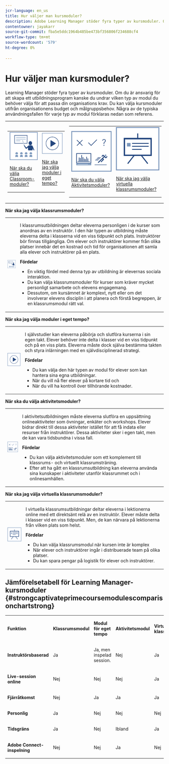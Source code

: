 ```yaml
---
jcr-language: en_us
title: Hur väljer man kursmoduler?
description: Adobe Learning Manager stöder fyra typer av kursmoduler. Om du är ansvarig för att skapa ett utbildningsprogram kanske du undrar vilken typ av modul du behöver välja för att passa din organisations krav. Du kan välja kursmoduler utifrån organisationens budget och målgruppsbehov. Några av de typiska användningsfallen för varje typ av modul förklaras nedan som referens.
contentowner: jayakarr
source-git-commit: fba5e5ddc1964b485be473bf356806f234688cf4
workflow-type: tm+mt
source-wordcount: '579'
ht-degree: 0%

---
```




# Hur väljer man kursmoduler?

Learning Manager stöder fyra typer av kursmoduler. Om du är ansvarig för att skapa ett utbildningsprogram kanske du undrar vilken typ av modul du behöver välja för att passa din organisations krav. Du kan välja kursmoduler utifrån organisationens budget och målgruppsbehov. Några av de typiska användningsfallen för varje typ av modul förklaras nedan som referens.

<table>
 <tbody>
  <tr>
   <td>
    <table>
     <tbody>
      <tr>
       <td><img src="assets/classroom-module.png">
        <p><a href="how-to-choose-modules.md#main-pars_text_1432182659">När ska du välja Classroom-moduler?</a></p></td>
       <td><img src="assets/self-placed-module.png">
        <p><a href="how-to-choose-modules.md#main-pars_text_735062721">När ska jag välja moduler i eget tempo? </a></p></td>
      </tr>
     </tbody>
    </table></td>
   <td>
    <table>
     <tbody>
      <tr>
       <td><img src="assets/activity.png">
        <p><a href="how-to-choose-modules.md#main-pars_text_1900017946">När ska du välja Aktivitetsmoduler?</a></p></td>
       <td><img src="assets/virtual-classroom.png">
        <p><a href="how-to-choose-modules.md#main-pars_text_112651927">När ska jag välja virtuella klassrumsmoduler?</a></p></td>
      </tr>
     </tbody>
    </table></td>
  </tr>
 </tbody>
</table>

**När ska jag välja klassrumsmoduler?**

<table>
 <tbody>
  <tr>
   <td><img src="assets/classroom-module.png"></td>
   <td>
    <p>I klassrumsutbildningen deltar eleverna personligen i de kurser som anordnas av en instruktör. I den här typen av utbildning måste eleverna delta i klasserna vid en viss tidpunkt och plats. Instruktörer bör finnas tillgängliga. Om elever och instruktörer kommer från olika platser innebär det en kostnad och tid för organisationen att samla alla elever och instruktörer på en plats.</p>
    <p><strong>Fördelar</strong></p>
    <ul>
     <li>En viktig fördel med denna typ av utbildning är elevernas sociala interaktion. </li>
     <li>Du kan välja klassrumsmoduler för kurser som kräver mycket personligt samarbete och elevens engagemang. </li>
     <li>Dessutom, om kursämnet är komplext, nytt eller om det involverar elevens disciplin i att planera och förstå begreppen, är en klassrumsmodul rätt val.</li>
    </ul></td>
  </tr>
 </tbody>
</table>

**När ska jag välja moduler i eget tempo?**

<table>
 <tbody>
  <tr>
   <td><img src="assets/self-placed-module.png"></td>
   <td>
    <p>I självstudier kan eleverna påbörja och slutföra kurserna i sin egen takt. Elever behöver inte delta i klasser vid en viss tidpunkt och på en viss plats. Eleverna måste dock själva bestämma takten och styra inlärningen med en självdisciplinerad strategi.</p>
    <p> </p>
    <p><strong>Fördelar</strong></p>
    <ul>
     <li>Du kan välja den här typen av modul för elever som kan hantera sina egna utbildningar. </li>
     <li>När du vill nå fler elever på kortare tid och </li>
     <li>När du vill ha kontroll över tillhörande kostnader.</li>
    </ul></td>
  </tr>
 </tbody>
</table>

**När ska du välja aktivitetsmoduler?**

<table>
 <tbody>
  <tr>
   <td><img src="assets/activity.png"></td>
   <td>
    <p>I aktivitetsutbildningen måste eleverna slutföra en uppsättning onlineaktiviteter som övningar, enkäter och workshops. Elever bidrar direkt till dessa aktiviteter istället för att få indata eller resurser från instruktörer. Dessa aktiviteter sker i egen takt, men de kan vara tidsbundna i vissa fall.</p>
    <p> </p>
    <p><strong>Fördelar</strong></p>
    <ul>
     <li>Du kan välja aktivitetsmoduler som ett komplement till klassrums- och virtuellt klassrumsträning.</li>
     <li>Efter att ha gått en klassrumsutbildning kan eleverna använda sina kunskaper i aktiviteter utanför klassrummet och i onlinesamhällen.</li>
    </ul></td>
  </tr>
 </tbody>
</table>

**När ska jag välja virtuella klassrumsmoduler?**

<table>
 <tbody>
  <tr>
   <td><img src="assets/virtual-classroom.png"></td>
   <td>
    <p>I virtuella klassrumsutbildningar deltar eleverna i lektionerna online med ett direktsänt relä av en instruktör. Elever måste delta i klasser vid en viss tidpunkt. Men, de kan närvara på lektionerna från vilken plats som helst.</p>
    <p> </p>
    <p> </p>
    <p><strong>Fördelar</strong></p>
    <ul>
     <li>Du kan välja klassrumsmodul när kursen inte är komplex</li>
     <li>När elever och instruktörer ingår i distribuerade team på olika platser. </li>
     <li>Du kan spara pengar på logistik för elever och instruktörer.</li>
    </ul></td>
  </tr>
 </tbody>
</table>

## Jämförelsetabell för Learning Manager-kursmoduler {#strongcaptivateprimecoursemodulescomparisonchartstrong}

<table>
 <tbody>
  <tr>
   <td>
    <p><strong>Funktion </strong></p></td>
   <td>
    <p><strong>Klassrumsmodul</strong></p></td>
   <td>
    <p><strong>Modul för eget tempo</strong><br></p></td>
   <td>
    <p><strong>Aktivitetsmodul</strong></p></td>
   <td>
    <p><strong>Virtuell klassrumsmodul</strong></p></td>
  </tr>
  <tr>
   <td>
    <p><strong>Instruktörsbaserad</strong></p></td>
   <td>
    <p>Ja</p></td>
   <td>
    <p>Ja, men inspelad session. </p></td>
   <td>
    <p>Nej</p></td>
   <td>
    <p>Ja</p></td>
  </tr>
  <tr>
   <td>
    <p><strong>Live-session online</strong></p></td>
   <td>
    <p>Nej</p></td>
   <td>
    <p>Nej</p></td>
   <td>
    <p>Nej</p></td>
   <td>
    <p>Ja</p></td>
  </tr>
  <tr>
   <td>
    <p><strong>Fjärråtkomst</strong></p></td>
   <td>
    <p>Nej</p></td>
   <td>
    <p>Ja</p></td>
   <td>
    <p>Ja</p></td>
   <td>
    <p>Ja</p></td>
  </tr>
  <tr>
   <td>
    <p><strong>Personlig</strong></p></td>
   <td>
    <p>Ja</p></td>
   <td>
    <p>Nej</p></td>
   <td>
    <p>Nej</p></td>
   <td>
    <p>Nej</p></td>
  </tr>
  <tr>
   <td>
    <p><strong>Tidsgräns</strong></p></td>
   <td>
    <p>Ja</p></td>
   <td>
    <p>Nej</p></td>
   <td>
    <p>Ibland</p></td>
   <td>
    <p>Ja</p></td>
  </tr>
  <tr>
   <td>
    <p><strong>Adobe Connect-inspelning</strong></p></td>
   <td>
    <p>Nej</p></td>
   <td>
    <p>Nej</p></td>
   <td>
    <p>Ja</p></td>
   <td>
    <p>Nej</p></td>
  </tr>
 </tbody>
</table>
